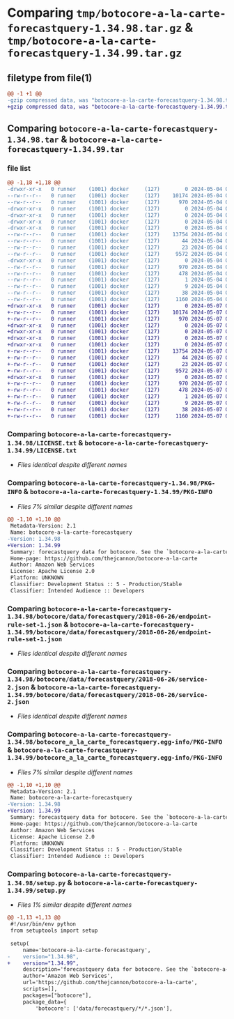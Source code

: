 # Comparing `tmp/botocore-a-la-carte-forecastquery-1.34.98.tar.gz` & `tmp/botocore-a-la-carte-forecastquery-1.34.99.tar.gz`

## filetype from file(1)

```diff
@@ -1 +1 @@
-gzip compressed data, was "botocore-a-la-carte-forecastquery-1.34.98.tar", last modified: Sat May  4 01:01:22 2024, max compression
+gzip compressed data, was "botocore-a-la-carte-forecastquery-1.34.99.tar", last modified: Tue May  7 01:02:24 2024, max compression
```

## Comparing `botocore-a-la-carte-forecastquery-1.34.98.tar` & `botocore-a-la-carte-forecastquery-1.34.99.tar`

### file list

```diff
@@ -1,18 +1,18 @@
-drwxr-xr-x   0 runner    (1001) docker     (127)        0 2024-05-04 01:01:22.886106 botocore-a-la-carte-forecastquery-1.34.98/
--rw-r--r--   0 runner    (1001) docker     (127)    10174 2024-05-04 01:01:22.000000 botocore-a-la-carte-forecastquery-1.34.98/LICENSE.txt
--rw-r--r--   0 runner    (1001) docker     (127)      970 2024-05-04 01:01:22.886106 botocore-a-la-carte-forecastquery-1.34.98/PKG-INFO
-drwxr-xr-x   0 runner    (1001) docker     (127)        0 2024-05-04 01:01:22.882106 botocore-a-la-carte-forecastquery-1.34.98/botocore/
-drwxr-xr-x   0 runner    (1001) docker     (127)        0 2024-05-04 01:01:22.882106 botocore-a-la-carte-forecastquery-1.34.98/botocore/data/
-drwxr-xr-x   0 runner    (1001) docker     (127)        0 2024-05-04 01:01:22.882106 botocore-a-la-carte-forecastquery-1.34.98/botocore/data/forecastquery/
-drwxr-xr-x   0 runner    (1001) docker     (127)        0 2024-05-04 01:01:22.882106 botocore-a-la-carte-forecastquery-1.34.98/botocore/data/forecastquery/2018-06-26/
--rw-r--r--   0 runner    (1001) docker     (127)    13754 2024-05-04 01:01:11.000000 botocore-a-la-carte-forecastquery-1.34.98/botocore/data/forecastquery/2018-06-26/endpoint-rule-set-1.json
--rw-r--r--   0 runner    (1001) docker     (127)       44 2024-05-04 01:01:11.000000 botocore-a-la-carte-forecastquery-1.34.98/botocore/data/forecastquery/2018-06-26/examples-1.json
--rw-r--r--   0 runner    (1001) docker     (127)       23 2024-05-04 01:01:11.000000 botocore-a-la-carte-forecastquery-1.34.98/botocore/data/forecastquery/2018-06-26/paginators-1.json
--rw-r--r--   0 runner    (1001) docker     (127)     9572 2024-05-04 01:01:11.000000 botocore-a-la-carte-forecastquery-1.34.98/botocore/data/forecastquery/2018-06-26/service-2.json
-drwxr-xr-x   0 runner    (1001) docker     (127)        0 2024-05-04 01:01:22.886106 botocore-a-la-carte-forecastquery-1.34.98/botocore_a_la_carte_forecastquery.egg-info/
--rw-r--r--   0 runner    (1001) docker     (127)      970 2024-05-04 01:01:22.000000 botocore-a-la-carte-forecastquery-1.34.98/botocore_a_la_carte_forecastquery.egg-info/PKG-INFO
--rw-r--r--   0 runner    (1001) docker     (127)      478 2024-05-04 01:01:22.000000 botocore-a-la-carte-forecastquery-1.34.98/botocore_a_la_carte_forecastquery.egg-info/SOURCES.txt
--rw-r--r--   0 runner    (1001) docker     (127)        1 2024-05-04 01:01:22.000000 botocore-a-la-carte-forecastquery-1.34.98/botocore_a_la_carte_forecastquery.egg-info/dependency_links.txt
--rw-r--r--   0 runner    (1001) docker     (127)        9 2024-05-04 01:01:22.000000 botocore-a-la-carte-forecastquery-1.34.98/botocore_a_la_carte_forecastquery.egg-info/top_level.txt
--rw-r--r--   0 runner    (1001) docker     (127)       38 2024-05-04 01:01:22.886106 botocore-a-la-carte-forecastquery-1.34.98/setup.cfg
--rw-r--r--   0 runner    (1001) docker     (127)     1160 2024-05-04 01:01:22.000000 botocore-a-la-carte-forecastquery-1.34.98/setup.py
+drwxr-xr-x   0 runner    (1001) docker     (127)        0 2024-05-07 01:02:24.948100 botocore-a-la-carte-forecastquery-1.34.99/
+-rw-r--r--   0 runner    (1001) docker     (127)    10174 2024-05-07 01:02:24.000000 botocore-a-la-carte-forecastquery-1.34.99/LICENSE.txt
+-rw-r--r--   0 runner    (1001) docker     (127)      970 2024-05-07 01:02:24.948100 botocore-a-la-carte-forecastquery-1.34.99/PKG-INFO
+drwxr-xr-x   0 runner    (1001) docker     (127)        0 2024-05-07 01:02:24.944100 botocore-a-la-carte-forecastquery-1.34.99/botocore/
+drwxr-xr-x   0 runner    (1001) docker     (127)        0 2024-05-07 01:02:24.944100 botocore-a-la-carte-forecastquery-1.34.99/botocore/data/
+drwxr-xr-x   0 runner    (1001) docker     (127)        0 2024-05-07 01:02:24.944100 botocore-a-la-carte-forecastquery-1.34.99/botocore/data/forecastquery/
+drwxr-xr-x   0 runner    (1001) docker     (127)        0 2024-05-07 01:02:24.944100 botocore-a-la-carte-forecastquery-1.34.99/botocore/data/forecastquery/2018-06-26/
+-rw-r--r--   0 runner    (1001) docker     (127)    13754 2024-05-07 01:02:10.000000 botocore-a-la-carte-forecastquery-1.34.99/botocore/data/forecastquery/2018-06-26/endpoint-rule-set-1.json
+-rw-r--r--   0 runner    (1001) docker     (127)       44 2024-05-07 01:02:10.000000 botocore-a-la-carte-forecastquery-1.34.99/botocore/data/forecastquery/2018-06-26/examples-1.json
+-rw-r--r--   0 runner    (1001) docker     (127)       23 2024-05-07 01:02:10.000000 botocore-a-la-carte-forecastquery-1.34.99/botocore/data/forecastquery/2018-06-26/paginators-1.json
+-rw-r--r--   0 runner    (1001) docker     (127)     9572 2024-05-07 01:02:10.000000 botocore-a-la-carte-forecastquery-1.34.99/botocore/data/forecastquery/2018-06-26/service-2.json
+drwxr-xr-x   0 runner    (1001) docker     (127)        0 2024-05-07 01:02:24.948100 botocore-a-la-carte-forecastquery-1.34.99/botocore_a_la_carte_forecastquery.egg-info/
+-rw-r--r--   0 runner    (1001) docker     (127)      970 2024-05-07 01:02:24.000000 botocore-a-la-carte-forecastquery-1.34.99/botocore_a_la_carte_forecastquery.egg-info/PKG-INFO
+-rw-r--r--   0 runner    (1001) docker     (127)      478 2024-05-07 01:02:24.000000 botocore-a-la-carte-forecastquery-1.34.99/botocore_a_la_carte_forecastquery.egg-info/SOURCES.txt
+-rw-r--r--   0 runner    (1001) docker     (127)        1 2024-05-07 01:02:24.000000 botocore-a-la-carte-forecastquery-1.34.99/botocore_a_la_carte_forecastquery.egg-info/dependency_links.txt
+-rw-r--r--   0 runner    (1001) docker     (127)        9 2024-05-07 01:02:24.000000 botocore-a-la-carte-forecastquery-1.34.99/botocore_a_la_carte_forecastquery.egg-info/top_level.txt
+-rw-r--r--   0 runner    (1001) docker     (127)       38 2024-05-07 01:02:24.948100 botocore-a-la-carte-forecastquery-1.34.99/setup.cfg
+-rw-r--r--   0 runner    (1001) docker     (127)     1160 2024-05-07 01:02:24.000000 botocore-a-la-carte-forecastquery-1.34.99/setup.py
```

### Comparing `botocore-a-la-carte-forecastquery-1.34.98/LICENSE.txt` & `botocore-a-la-carte-forecastquery-1.34.99/LICENSE.txt`

 * *Files identical despite different names*

### Comparing `botocore-a-la-carte-forecastquery-1.34.98/PKG-INFO` & `botocore-a-la-carte-forecastquery-1.34.99/PKG-INFO`

 * *Files 7% similar despite different names*

```diff
@@ -1,10 +1,10 @@
 Metadata-Version: 2.1
 Name: botocore-a-la-carte-forecastquery
-Version: 1.34.98
+Version: 1.34.99
 Summary: forecastquery data for botocore. See the `botocore-a-la-carte` package for more info.
 Home-page: https://github.com/thejcannon/botocore-a-la-carte
 Author: Amazon Web Services
 License: Apache License 2.0
 Platform: UNKNOWN
 Classifier: Development Status :: 5 - Production/Stable
 Classifier: Intended Audience :: Developers
```

### Comparing `botocore-a-la-carte-forecastquery-1.34.98/botocore/data/forecastquery/2018-06-26/endpoint-rule-set-1.json` & `botocore-a-la-carte-forecastquery-1.34.99/botocore/data/forecastquery/2018-06-26/endpoint-rule-set-1.json`

 * *Files identical despite different names*

### Comparing `botocore-a-la-carte-forecastquery-1.34.98/botocore/data/forecastquery/2018-06-26/service-2.json` & `botocore-a-la-carte-forecastquery-1.34.99/botocore/data/forecastquery/2018-06-26/service-2.json`

 * *Files identical despite different names*

### Comparing `botocore-a-la-carte-forecastquery-1.34.98/botocore_a_la_carte_forecastquery.egg-info/PKG-INFO` & `botocore-a-la-carte-forecastquery-1.34.99/botocore_a_la_carte_forecastquery.egg-info/PKG-INFO`

 * *Files 7% similar despite different names*

```diff
@@ -1,10 +1,10 @@
 Metadata-Version: 2.1
 Name: botocore-a-la-carte-forecastquery
-Version: 1.34.98
+Version: 1.34.99
 Summary: forecastquery data for botocore. See the `botocore-a-la-carte` package for more info.
 Home-page: https://github.com/thejcannon/botocore-a-la-carte
 Author: Amazon Web Services
 License: Apache License 2.0
 Platform: UNKNOWN
 Classifier: Development Status :: 5 - Production/Stable
 Classifier: Intended Audience :: Developers
```

### Comparing `botocore-a-la-carte-forecastquery-1.34.98/setup.py` & `botocore-a-la-carte-forecastquery-1.34.99/setup.py`

 * *Files 1% similar despite different names*

```diff
@@ -1,13 +1,13 @@
 #!/usr/bin/env python
 from setuptools import setup
 
 setup(
     name='botocore-a-la-carte-forecastquery',
-    version="1.34.98",
+    version="1.34.99",
     description='forecastquery data for botocore. See the `botocore-a-la-carte` package for more info.',
     author='Amazon Web Services',
     url='https://github.com/thejcannon/botocore-a-la-carte',
     scripts=[],
     packages=["botocore"],
     package_data={
         'botocore': ['data/forecastquery/*/*.json'],
```

